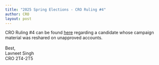 ```yaml
---
title: "2025 Spring Elections - CRO Ruling #4"
author: CRO
layout: post
---
```


CRO Ruling #4 can be found <a href="https://docs.google.com/document/d/13iTfc6RiH858Kc8mMYx5E3O8oDWad8xm5rsoAcVEjXM/edit?tab=t.0">here</a> regarding a candidate whose campaign material was reshared on unapproved accounts. 
<br><br>
Best,<br>
Lavneet Singh<br>
CRO 2T4-2T5
